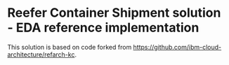 # Reefer Container Shipment solution - EDA reference implementation

This solution is based on code forked from https://github.com/ibm-cloud-architecture/refarch-kc.
